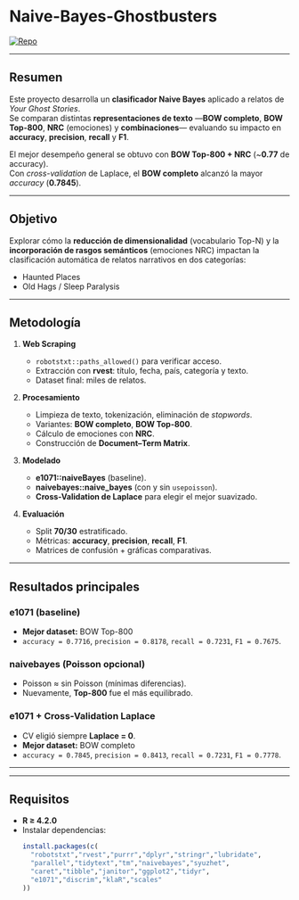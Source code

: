 # Naive-Bayes-Ghostbusters

[![Repo](https://img.shields.io/badge/GitHub-Naive--Bayes--Ghostbusters-181717?logo=github)](https://github.com/goveaangel/Naive-Bayes-Ghostbusters.git)

---

## Resumen

Este proyecto desarrolla un **clasificador Naive Bayes** aplicado a relatos de *Your Ghost Stories*.  
Se comparan distintas **representaciones de texto** —**BOW completo**, **BOW Top-800**, **NRC** (emociones) y **combinaciones**— evaluando su impacto en **accuracy**, **precision**, **recall** y **F1**.  

El mejor desempeño general se obtuvo con **BOW Top-800 + NRC** (~**0.77** de accuracy).  
Con *cross-validation* de Laplace, el **BOW completo** alcanzó la mayor *accuracy* (**0.7845**).

---

## Objetivo

Explorar cómo la **reducción de dimensionalidad** (vocabulario Top-N) y la **incorporación de rasgos semánticos** (emociones NRC) impactan la clasificación automática de relatos narrativos en dos categorías:

- Haunted Places  
- Old Hags / Sleep Paralysis  

---

## Metodología

1. **Web Scraping**
   - `robotstxt::paths_allowed()` para verificar acceso.  
   - Extracción con **rvest**: título, fecha, país, categoría y texto.  
   - Dataset final: miles de relatos.

2. **Procesamiento**
   - Limpieza de texto, tokenización, eliminación de *stopwords*.  
   - Variantes: **BOW completo**, **BOW Top-800**.  
   - Cálculo de emociones con **NRC**.  
   - Construcción de **Document–Term Matrix**.

3. **Modelado**
   - **e1071::naiveBayes** (baseline).  
   - **naivebayes::naive_bayes** (con y sin `usepoisson`).  
   - **Cross-Validation de Laplace** para elegir el mejor suavizado.  

4. **Evaluación**
   - Split **70/30** estratificado.  
   - Métricas: **accuracy**, **precision**, **recall**, **F1**.  
   - Matrices de confusión + gráficas comparativas.  

---

## Resultados principales

### e1071 (baseline)
- **Mejor dataset:** BOW Top-800  
- `accuracy = 0.7716`, `precision = 0.8178`, `recall = 0.7231`, `F1 = 0.7675`.

### naivebayes (Poisson opcional)
- Poisson ≈ sin Poisson (mínimas diferencias).  
- Nuevamente, **Top-800** fue el más equilibrado.

### e1071 + Cross-Validation Laplace
- CV eligió siempre **Laplace = 0**.  
- **Mejor dataset:** BOW completo  
- `accuracy = 0.7845`, `precision = 0.8413`, `recall = 0.7231`, `F1 = 0.7778`.

---


---

## Requisitos

- **R ≥ 4.2.0**
- Instalar dependencias:
  ```R
  install.packages(c(
    "robotstxt","rvest","purrr","dplyr","stringr","lubridate",
    "parallel","tidytext","tm","naivebayes","syuzhet",
    "caret","tibble","janitor","ggplot2","tidyr",
    "e1071","discrim","klaR","scales"
  ))

